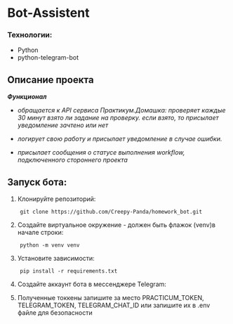 # Bot-Assistent

### Технологии:
- Python
- python-telegram-bot

## Описание проекта

***Функционал***

  - *обращается к API сервиса Практикум.Домашка: проверяет каждые 30 минут взято ли задание на проверку. если взято, то присылает уведомление зачтено или нет*
  - *логирует свою работу и присылает уведомление в случае ошибки.*

  - *присылает сообщения о статусе выполнения workflow, подключенного стороннего проекта*

## Запуск бота:
1. Клонируйте репозиторий:
```
    git clone https://github.com/Creepy-Panda/homework_bot.git
```
 
2. Создайте виртуальное окружение - должен быть флажок (venv)в начале строки:
```
    python -m venv venv
```
 
3. Установите зависимости:
```
    pip install -r requirements.txt
```

4. Создайте аккаунт бота в мессенджере Telegram:
    
5. Полученные токкены запишите за место PRACTICUM_TOKEN, TELEGRAM_TOKEN, TELEGRAM_CHAT_ID или запишите их в .env файле для безопасности

